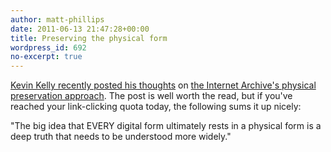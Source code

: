 ```yaml
---
author: matt-phillips
date: 2011-06-13 21:47:28+00:00
title: Preserving the physical form
wordpress_id: 692
no-excerpt: true
---
```


[Kevin Kelly recently posted his thoughts](http://www.kk.org/thetechnium/archives/2011/06/when_hard_books.php) on [the Internet Archive's physical preservation approach](http://blog.archive.org/2011/06/06/why-preserve-books-the-new-physical-archive-of-the-internet-archive/). The post is well worth the read, but if you've reached your link-clicking quota today, the following sums it up nicely:

"The big idea that EVERY digital form ultimately rests in a physical form is a deep truth that needs to be understood more widely."
